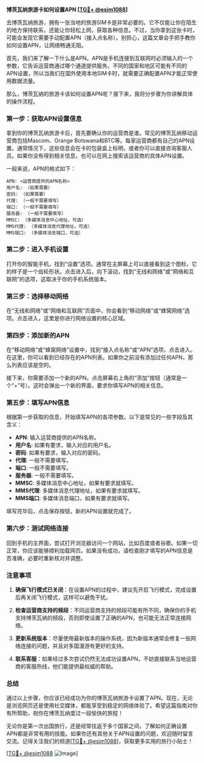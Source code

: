 **博茨瓦纳旅游卡如何设置APN [[TG💪+ @esim1088](https://t.me/s/esim1088)]**

去博茨瓦纳旅游，拥有一张当地的旅游SIM卡是非常必要的。它不仅能让你在陌生的地方保持联系，还能让你轻松上网，获取各种信息。不过，当你拿到这张卡时，可能会发现它需要手动配置APN（接入点名称）。别担心，这篇文章会手把手教你如何设置APN，让网络畅通无阻。

首先，我们来了解一下什么是APN。APN是手机连接到互联网时必须输入的一个参数，它告诉运营商通过哪个通道提供服务。不同的国家和地区可能有不同的APN设置，所以当我们在国外使用本地SIM卡时，就需要正确配置APN才能正常使用数据流量。

那么，博茨瓦纳的旅游卡该如何设置APN呢？接下来，我将分步骤为你讲解具体的操作流程。

### 第一步：获取APN设置信息

拿到你的博茨瓦纳旅游卡后，首先要确认你的运营商是谁。常见的博茨瓦纳移动运营商包括Mascom、Orange Botswana和BTC等。每家运营商都有自己的APN设置。通常情况下，这些信息会在卡的包装盒上标明，或者你可以直接咨询客服人员。如果你没有得到相关信息，也可以在网上搜索该运营商的具体APN设置。

一般来说，APN的格式如下：
```
APN: <运营商提供的APN名称>
用户名: （如果需要）
密码: （如果需要）
代理: （一般不需要填写）
端口: （一般不需要填写）
服务器: （一般不需要填写）
MMSC: （多媒体消息中心地址，可选）
MMS代理: （多媒体消息代理地址，可选）
MMS端口: （多媒体消息端口，可选）
```

### 第二步：进入手机设置

打开你的智能手机，找到“设置”选项。通常在主屏幕上可以直接看到这个图标，它的样子是一个齿轮形状。点击进入后，向下滚动，找到“无线和网络”或“网络和互联网”的选项，这取决于你的手机系统版本。

### 第三步：选择移动网络

在“无线和网络”或“网络和互联网”页面中，你会看到“移动网络”或“蜂窝网络”选项。点击进入，这里是你进行网络设置的核心区域。

### 第四步：添加新的APN

在“移动网络”或“蜂窝网络”设置中，找到“接入点名称”或“APN”选项，点击进入。在这里，你可以看到已经存在的APN列表。如果你之前没有添加过任何APN，那么列表应该是空的。

接下来，你需要添加一个新的APN。点击屏幕右上角的“添加”按钮（通常是一个“+”号）。这时会弹出一个新的界面，要求你填写APN的相关信息。

### 第五步：填写APN信息

根据第一步获取的信息，开始填写APN的各项参数。以下是常见的一些字段及其含义：

- **APN**: 输入运营商提供的APN名称。
- **用户名**: 如果有要求，输入对应的用户名。
- **密码**: 如果有要求，输入对应的密码。
- **代理**: 一般不需要填写。
- **端口**: 一般不需要填写。
- **服务器**: 一般不需要填写。
- **MMSC**: 多媒体消息中心地址，如果有要求就填写。
- **MMS代理**: 多媒体消息代理地址，如果有要求就填写。
- **MMS端口**: 多媒体消息端口，如果有要求就填写。

填写完毕后，点击保存按钮，新的APN设置就完成了。

### 第六步：测试网络连接

回到手机的主界面，尝试打开浏览器访问一个网站，比如百度或者谷歌。如果一切正常，你应该能够顺利加载网页。如果没有成功，请检查刚才填写的APN信息是否准确，必要时重新核对并调整。

### 注意事项

1. **确保飞行模式已关闭**：在设置APN的过程中，建议先开启飞行模式，完成设置后再关闭飞行模式，这样可以避免干扰。
   
2. **检查运营商支持的频段**：不同运营商支持的频段可能有所不同，确保你的手机支持博茨瓦纳的频段，否则即使设置了正确的APN，也可能无法正常连接网络。

3. **更新系统版本**：尽量使用最新版本的操作系统，因为新版本通常会修复一些网络连接的问题，并且对多国漫游有更好的支持。

4. **联系客服**：如果经过多次尝试仍然无法成功设置APN，不妨直接联系当地运营商的客服热线，他们能提供最权威的帮助。

### 总结

通过以上步骤，你应该已经成功为你的博茨瓦纳旅游卡设置了APN。现在，无论是浏览网页还是使用社交媒体，都能享受到稳定的网络体验了。希望这篇指南对你有所帮助，祝你在博茨瓦纳度过一段愉快的旅程！

无论你是第一次出国旅行，还是经常往返于多个国家之间，了解如何正确设置APN都是非常有用的技能。如果你还有其他关于APN设置的问题，欢迎随时留言交流。记得关注我们的频道[[TG💪+ @esim1088](https://t.me/s/esim1088)]，获取更多实用的旅行小贴士！

[[TG💪+ @esim1088](https://t.me/s/esim1088) ![Image](https://i.postimg.cc/4NQfJmqS/Snipaste-2025-05-13-00-14-12.png)]